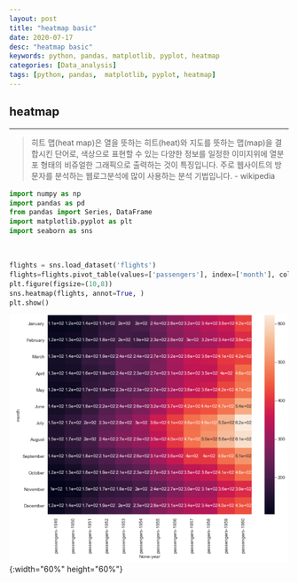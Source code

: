 ```yaml
---
layout: post
title: "heatmap basic"
date: 2020-07-17
desc: "heatmap basic"
keywords: python, pandas, matplotlib, pyplot, heatmap
categories: [Data_analysis]
tags: [python, pandas,  matplotlib, pyplot, heatmap]
---
```


## heatmap

___

> 히트 맵(heat map)은 열을 뜻하는 히트(heat)와 지도를 뜻하는 맵(map)을 결합시킨 단어로, 색상으로 표현할 수 있는 다양한 정보를 일정한 이미지위에 열분포 형태의 비쥬얼한 그래픽으로 출력하는 것이 특징입니다. 주로 웹사이트의 방문자를 분석하는 웹로그분석에 많이 사용하는 분석 기법입니다. - wikipedia

~~~python
import numpy as np
import pandas as pd
from pandas import Series, DataFrame
import matplotlib.pyplot as plt
import seaborn as sns
~~~

<br>

~~~python
flights = sns.load_dataset('flights')
flights=flights.pivot_table(values=['passengers'], index=['month'], columns=['year'])
plt.figure(figsize=(10,8))
sns.heatmap(flights, annot=True, )
plt.show()
~~~

![hitmap](/static/assets/img/blog/data_analysis/03Matplotlib/hitmap.png){:width="60%" height="60%"}

